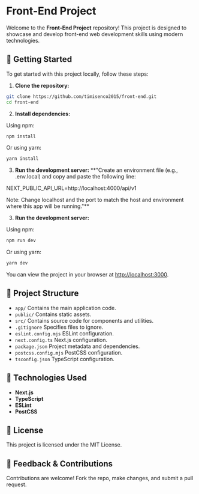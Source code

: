 # Front-End Project

Welcome to the **Front-End Project** repository! This project is designed to showcase and develop front-end web development skills using modern technologies.

## 🚀 Getting Started

To get started with this project locally, follow these steps:

1. **Clone the repository:**

```bash
git clone https://github.com/timisenco2015/front-end.git
cd front-end
```

2. **Install dependencies:**

Using npm:

```bash
npm install
```

Or using yarn:

```bash
yarn install
```
3. **Run the development server:**
 **"Create an environment file (e.g., .env.local) and copy and paste the following line:

NEXT_PUBLIC_API_URL=http://localhost:4000/api/v1


Note: Change localhost and the port to match the host and environment where this app will be running."**

3. **Run the development server:**

Using npm:

```bash
npm run dev
```

Or using yarn:

```bash
yarn dev
```

You can view the project in your browser at [http://localhost:3000](http://localhost:3000).

## 📂 Project Structure

- `app/` Contains the main application code.
- `public/` Contains static assets.
- `src/` Contains source code for components and utilities.
- `.gitignore` Specifies files to ignore.
- `eslint.config.mjs` ESLint configuration.
- `next.config.ts` Next.js configuration.
- `package.json` Project metadata and dependencies.
- `postcss.config.mjs` PostCSS configuration.
- `tsconfig.json` TypeScript configuration.

## 🔧 Technologies Used

- **Next.js**
- **TypeScript**
- **ESLint**
- **PostCSS**

## 📄 License

This project is licensed under the MIT License.

## 💬 Feedback & Contributions

Contributions are welcome! Fork the repo, make changes, and submit a pull request.
